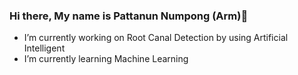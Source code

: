 ### Hi there, My name is Pattanun Numpong (Arm)👋

- I’m currently working on Root Canal Detection by using Artificial Intelligent
- I’m currently learning Machine Learning 
